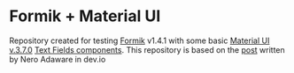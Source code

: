 # Formik + Material UI

Repository created for testing [Formik](https://jaredpalmer.com/formik) v1.4.1 with some basic [Material UI v.3.7.0](https://material-ui.com/) [Text Fields components](https://material-ui.com/demos/text-fields/). This repository is based on the [post](https://dev.to/finallynero/react-form-using-formik-material-ui-and-yup-2e8h) written by Nero Adaware in dev.io
